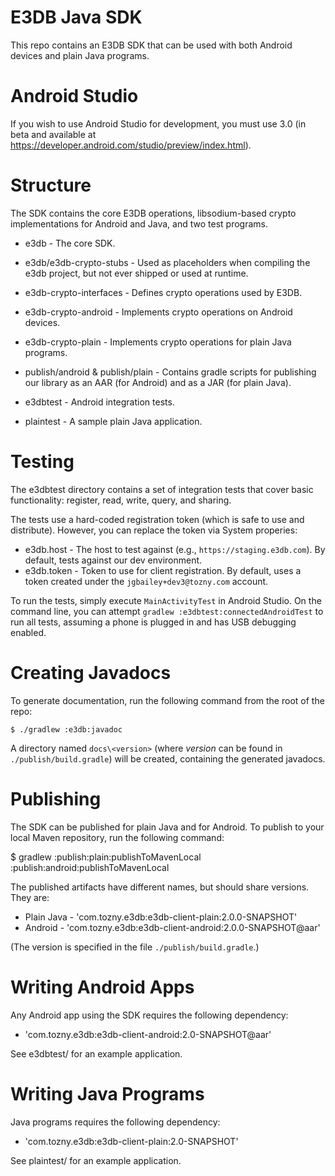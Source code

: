 E3DB Java SDK
====

This repo contains an E3DB SDK that can be used with both Android devices and plain Java programs.

Android Studio
====

If you wish to use Android Studio for development, you must use 3.0 (in beta and available at https://developer.android.com/studio/preview/index.html).

Structure
====

The SDK contains the core E3DB operations, libsodium-based crypto implementations for Android
and Java, and two test programs.

* e3db - The core SDK.
* e3db/e3db-crypto-stubs - Used as placeholders when compiling the e3db project, but not ever shipped
  or used at runtime.
* e3db-crypto-interfaces - Defines crypto operations used by E3DB.
* e3db-crypto-android - Implements crypto operations on Android devices.
* e3db-crypto-plain - Implements crypto operations for plain Java programs.
* publish/android & publish/plain - Contains gradle scripts for publishing our library as an AAR (for
  Android) and as a JAR (for plain Java).

* e3dbtest - Android integration tests.
* plaintest - A sample plain Java application.

Testing
====

The e3dbtest directory contains a set of integration tests that cover
basic functionality: register, read, write, query, and sharing.

The tests use a hard-coded registration token (which is safe to use and distribute). However,
you can replace the token via System properies:

* e3db.host - The host to test against (e.g., `https://staging.e3db.com`). By default, tests against
  our dev environment.
* e3db.token - Token to use for client registration. By default, uses a token created under the
  `jgbailey+dev3@tozny.com` account.

To run the tests, simply execute `MainActivityTest` in Android Studio. On the command line, you
can attempt `gradlew :e3dbtest:connectedAndroidTest` to run all tests, assuming a phone is
plugged in and has USB debugging enabled.

Creating Javadocs
=====

To generate documentation, run the following command from the root of the repo:

```
$ ./gradlew :e3db:javadoc
```

A directory named `docs\<version>` (where _version_ can be found in `./publish/build.gradle`) will be
created, containing the generated javadocs.

Publishing
====

The SDK can be published for plain Java and for Android. To publish to your local Maven repository, run the following command:

$ gradlew :publish:plain:publishToMavenLocal :publish:android:publishToMavenLocal

The published artifacts have different names, but should share versions. They are:

* Plain Java - 'com.tozny.e3db:e3db-client-plain:2.0.0-SNAPSHOT'
* Android - 'com.tozny.e3db:e3db-client-android:2.0.0-SNAPSHOT@aar'

(The version is specified in the file `./publish/build.gradle`.)

Writing Android Apps
====

Any Android app using the SDK requires the following dependency:

* 'com.tozny.e3db:e3db-client-android:2.0-SNAPSHOT@aar'

See e3dbtest/ for an example application.

Writing Java Programs
====

Java programs requires the following dependency:

* 'com.tozny.e3db:e3db-client-plain:2.0-SNAPSHOT'

See plaintest/ for an example application.
